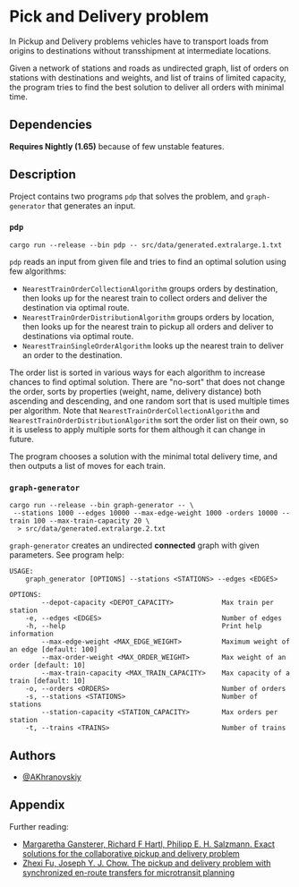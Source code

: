 # Pick and Delivery problem

In Pickup and Delivery problems vehicles have to transport loads from origins to destinations without transshipment at intermediate locations.

Given a network of stations and roads as undirected graph, list of orders on stations with destinations and weights, and list of trains of limited capacity, the program tries to find the best solution to deliver all orders with minimal time.


## Dependencies

**Requires Nightly (1.65)** because of few unstable features.


## Description

Project contains two programs `pdp` that solves the problem, and `graph-generator` that generates an input.

### `pdp`

```
cargo run --release --bin pdp -- src/data/generated.extralarge.1.txt
```

`pdp` reads an input from given file and tries to find an optimal solution using few algorithms:

- `NearestTrainOrderCollectionAlgorithm` groups orders by destination, then looks up for the nearest train to collect orders and deliver the destination via optimal route.
- `NearestTrainOrderDistributionAlgorithm` groups orders by location, then looks up for the nearest train to pickup all orders and deliver to destinations via optimal route.
- `NearestTrainSingleOrderAlgorithm` looks up the nearest train to deliver an order to the destination.

The order list is sorted in various ways for each algorithm to increase chances to find optimal solution.
There are "no-sort" that does not change the order, sorts by properties (weight, name, delivery distance) both ascending and descending, and one random sort that is used multiple times per algorithm.
Note that `NearestTrainOrderCollectionAlgorithm` and `NearestTrainOrderDistributionAlgorithm` sort the order list on their own, so it is useless to apply multiple sorts for them although it can change in future.

The program chooses a solution with the minimal total delivery time, and then outputs a list of moves for each train.

### `graph-generator`

```
cargo run --release --bin graph-generator -- \
 --stations 1000 --edges 10000 --max-edge-weight 1000 -orders 10000 --train 100 --max-train-capacity 20 \
  > src/data/generated.extralarge.2.txt
```

`graph-generator` creates an undirected **connected** graph with given parameters. See program help:
```
USAGE:
    graph_generator [OPTIONS] --stations <STATIONS> --edges <EDGES>

OPTIONS:
        --depot-capacity <DEPOT_CAPACITY>            Max train per station
    -e, --edges <EDGES>                              Number of edges
    -h, --help                                       Print help information
        --max-edge-weight <MAX_EDGE_WEIGHT>          Maximum weight of an edge [default: 100]
        --max-order-weight <MAX_ORDER_WEIGHT>        Max weight of an order [default: 10]
        --max-train-capacity <MAX_TRAIN_CAPACITY>    Max capacity of a train [default: 10]
    -o, --orders <ORDERS>                            Number of orders
    -s, --stations <STATIONS>                        Number of stations
        --station-capacity <STATION_CAPACITY>        Max orders per station
    -t, --trains <TRAINS>                            Number of trains
```


## Authors

- [@AKhranovskiy](https://www.github.com/AKhranovskiy)


## Appendix

Further reading:

- [Margaretha Gansterer, Richard F Hartl, Philipp E. H. Salzmann. Exact solutions for the collaborative pickup and delivery problem](https://d-nb.info/1150750251/34)
- [Zhexi Fu, Joseph Y. J. Chow. The pickup and delivery problem with synchronized en-route transfers for microtransit planning](https://arxiv.org/abs/2107.08218)
